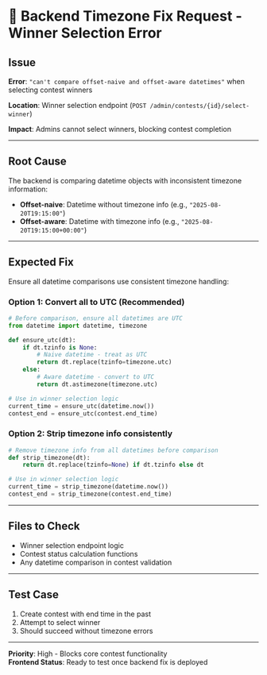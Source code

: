 # 🚨 Backend Timezone Fix Request - Winner Selection Error

## Issue
**Error**: `"can't compare offset-naive and offset-aware datetimes"` when selecting contest winners

**Location**: Winner selection endpoint (`POST /admin/contests/{id}/select-winner`)

**Impact**: Admins cannot select winners, blocking contest completion

---

## Root Cause
The backend is comparing datetime objects with inconsistent timezone information:
- **Offset-naive**: Datetime without timezone info (e.g., `"2025-08-20T19:15:00"`)
- **Offset-aware**: Datetime with timezone info (e.g., `"2025-08-20T19:15:00+00:00"`)

---

## Expected Fix
Ensure all datetime comparisons use consistent timezone handling:

### Option 1: Convert all to UTC (Recommended)
```python
# Before comparison, ensure all datetimes are UTC
from datetime import datetime, timezone

def ensure_utc(dt):
    if dt.tzinfo is None:
        # Naive datetime - treat as UTC
        return dt.replace(tzinfo=timezone.utc)
    else:
        # Aware datetime - convert to UTC
        return dt.astimezone(timezone.utc)

# Use in winner selection logic
current_time = ensure_utc(datetime.now())
contest_end = ensure_utc(contest.end_time)
```

### Option 2: Strip timezone info consistently
```python
# Remove timezone info from all datetimes before comparison
def strip_timezone(dt):
    return dt.replace(tzinfo=None) if dt.tzinfo else dt

# Use in winner selection logic
current_time = strip_timezone(datetime.now())
contest_end = strip_timezone(contest.end_time)
```

---

## Files to Check
- Winner selection endpoint logic
- Contest status calculation functions
- Any datetime comparison in contest validation

---

## Test Case
1. Create contest with end time in the past
2. Attempt to select winner
3. Should succeed without timezone errors

---

**Priority**: High - Blocks core contest functionality  
**Frontend Status**: Ready to test once backend fix is deployed
